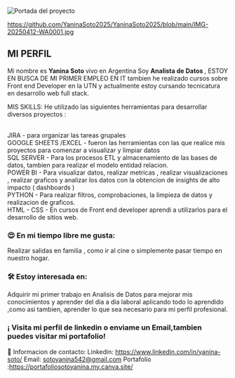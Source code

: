 ![Portada del proyecto](assets/IMG-20250412-WA0001.jpg)


https://github.com/YaninaSoto2025/YaninaSoto2025/blob/main/IMG-20250412-WA0001.jpg
<h2>MI PERFIL</h2>


Mi nombre es <strong> Yanina Soto </strong> vivo en Argentina
Soy <strong> Analista de Datos </strong>, ESTOY EN BUSCA DE MI PRIMER EMPLEO EN IT
tambien he realizado cursos sobre Front end Developer en la UTN y actualmente estoy cursando tecnicatura en desarrollo web full stack.


MIS SKILLS:
He utilizado las siguientes herramientas para desarrollar diversos proyectos :

<br>
JIRA - para organizar las tareas grupales
<br>
GOOGLE SHEETS /EXCEL - fueron  las herramientas con las que realice mis proyectos para comenzar a visualizar y limpiar datos
<br>
SQL SERVER - Para los procesos ETL y almacenamiento de las bases de datos, tambien para realizar el modelo entidad relacion.
<br>
POWER BI - Para visualizar datos, realizar metricas , realizar visualizaciones , realizar graficos y  analizar los datos con la obtencion de insights de alto impacto ( dashboards )
<br>
PYTHON - Para realizar filtros, comprobaciones, la limpieza de datos y realizacion de graficos.
<br>
HTML - CSS - En cursos de Front end developer aprendi a utilizarlos para el desarrollo de sitios web.

<h3>😍 En mi tiempo libre me gusta:</h3>
Realizar salidas en familia , como ir al cine  o simplemente pasar tiempo en nuestro hogar.


<h3>🛠 Estoy interesada en:</h3>
Adquirir mi primer trabajo en Analisis de Datos para mejorar mis conocimientos y aprender del dia a dia laboral aplicando todo lo aprendido ,como asi tambien, aprender lo que sea necesario para mi perfil profesional.

<h3> ¡ Visita mi perfil de linkedin o enviame un Email,tambien puedes visitar mi portafolio!</h3>

📲  Informacion de contacto:
Linkedin: https://www.linkedin.com/in/yanina-soto/
Email: sotoyanina542@gmail.com
Portafolio :https://portafoliosotoyanina.my.canva.site/
